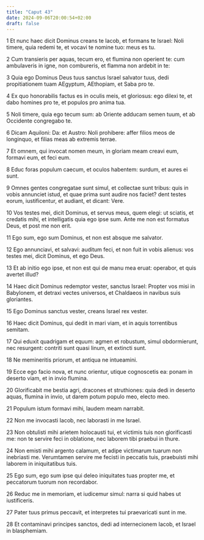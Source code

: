 ```yaml
---
title: "Caput 43"
date: 2024-09-06T20:00:54+02:00
draft: false
---
```



1 Et nunc haec dicit Dominus creans te Iacob, et formans te Israel: Noli timere, quia redemi te, et vocavi te nomine tuo: meus es tu.

2 Cum transieris per aquas, tecum ero, et flumina non operient te: cum ambulaveris in igne, non combureris, et flamma non ardebit in te:

3 Quia ego Dominus Deus tuus sanctus Israel salvator tuus, dedi propitiationem tuam AEgyptum, AEthopiam, et Saba pro te.

4 Ex quo honorabilis factus es in oculis meis, et gloriosus: ego dilexi te, et dabo homines pro te, et populos pro anima tua.

5 Noli timere, quia ego tecum sum: ab Oriente adducam semen tuum, et ab Occidente congregabo te.

6 Dicam Aquiloni: Da: et Austro: Noli prohibere: affer filios meos de longinquo, et filias meas ab extremis terrae.

7 Et omnem, qui invocat nomen meum, in gloriam meam creavi eum, formavi eum, et feci eum.

8 Educ foras populum caecum, et oculos habentem: surdum, et aures ei sunt.

9 Omnes gentes congregatae sunt simul, et collectae sunt tribus: quis in vobis annunciet istud, et quae prima sunt audire nos faciet? dent testes eorum, iustificentur, et audiant, et dicant: Vere.

10 Vos testes mei, dicit Dominus, et servus meus, quem elegi: ut sciatis, et credatis mihi, et intelligatis quia ego ipse sum. Ante me non est formatus Deus, et post me non erit.

11 Ego sum, ego sum Dominus, et non est absque me salvator.

12 Ego annunciavi, et salvavi: auditum feci, et non fuit in vobis alienus: vos testes mei, dicit Dominus, et ego Deus.

13 Et ab initio ego ipse, et non est qui de manu mea eruat: operabor, et quis avertet illud?

14 Haec dicit Dominus redemptor vester, sanctus Israel: Propter vos misi in Babylonem, et detraxi vectes universos, et Chaldaeos in navibus suis gloriantes.

15 Ego Dominus sanctus vester, creans Israel rex vester.

16 Haec dicit Dominus, qui dedit in mari viam, et in aquis torrentibus semitam.

17 Qui eduxit quadrigam et equum: agmen et robustum, simul obdormierunt, nec resurgent: contriti sunt quasi linum, et extincti sunt.

18 Ne memineritis priorum, et antiqua ne intueamini.

19 Ecce ego facio nova, et nunc orientur, utique cognoscetis ea: ponam in deserto viam, et in invio flumina.

20 Glorificabit me bestia agri, dracones et struthiones: quia dedi in deserto aquas, flumina in invio, ut darem potum populo meo, electo meo.

21 Populum istum formavi mihi, laudem meam narrabit.

22 Non me invocasti Iacob, nec laborasti in me Israel.

23 Non obtulisti mihi arietem holocausti tui, et victimis tuis non glorificasti me: non te servire feci in oblatione, nec laborem tibi praebui in thure.

24 Non emisti mihi argento calamum, et adipe victimarum tuarum non inebriasti me. Verumtamen servire me fecisti in peccatis tuis, praebuisti mihi laborem in iniquitatibus tuis.

25 Ego sum, ego sum ipse qui deleo iniquitates tuas propter me, et peccatorum tuorum non recordabor.

26 Reduc me in memoriam, et iudicemur simul: narra si quid habes ut iustificeris.

27 Pater tuus primus peccavit, et interpretes tui praevaricati sunt in me.

28 Et contaminavi principes sanctos, dedi ad internecionem Iacob, et Israel in blasphemiam.

